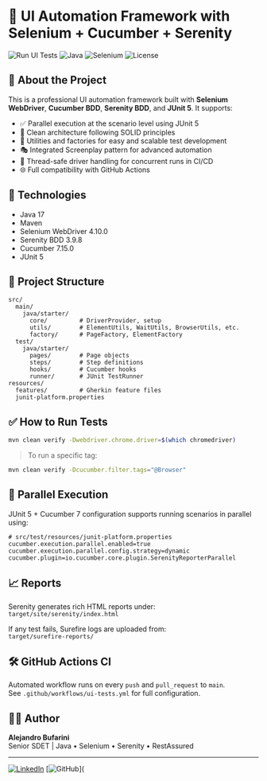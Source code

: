 
# 🧪 UI Automation Framework with Selenium + Cucumber + Serenity

![Run UI Tests](https://github.com/bufaale/automation-web-java-maven/actions/workflows/ui-tests.yml/badge.svg)
![Java](https://img.shields.io/badge/java-17-blue)
![Selenium](https://img.shields.io/badge/Selenium-4.10.0-brightgreen)
![License](https://img.shields.io/badge/license-Apache_2.0-blue.svg)


## 🎯 About the Project

This is a professional UI automation framework built with **Selenium WebDriver**, **Cucumber BDD**, **Serenity BDD**, and **JUnit 5**. It supports:

- ✅ Parallel execution at the scenario level using JUnit 5
- 🧱 Clean architecture following SOLID principles
- 🧪 Utilities and factories for easy and scalable test development
- 🎭 Integrated Screenplay pattern for advanced automation
- 🧵 Thread-safe driver handling for concurrent runs in CI/CD
- 🌐 Full compatibility with GitHub Actions

## 🚀 Technologies

- Java 17
- Maven
- Selenium WebDriver 4.10.0
- Serenity BDD 3.9.8
- Cucumber 7.15.0
- JUnit 5

## 📂 Project Structure

```
src/
  main/
    java/starter/
      core/         # DriverProvider, setup
      utils/        # ElementUtils, WaitUtils, BrowserUtils, etc.
      factory/      # PageFactory, ElementFactory
  test/
    java/starter/
      pages/        # Page objects
      steps/        # Step definitions
      hooks/        # Cucumber hooks
      runner/       # JUnit TestRunner
resources/
  features/         # Gherkin feature files
  junit-platform.properties
```

## ✅ How to Run Tests

```bash
mvn clean verify -Dwebdriver.chrome.driver=$(which chromedriver)
```

> To run a specific tag:

```bash
mvn clean verify -Dcucumber.filter.tags="@Browser"
```

## 🧪 Parallel Execution

JUnit 5 + Cucumber 7 configuration supports running scenarios in parallel using:

```properties
# src/test/resources/junit-platform.properties
cucumber.execution.parallel.enabled=true
cucumber.execution.parallel.config.strategy=dynamic
cucumber.plugin=io.cucumber.core.plugin.SerenityReporterParallel
```

## 📈 Reports

Serenity generates rich HTML reports under:  
`target/site/serenity/index.html`

If any test fails, Surefire logs are uploaded from:  
`target/surefire-reports/`

## 🛠 GitHub Actions CI

Automated workflow runs on every `push` and `pull_request` to `main`.  
See `.github/workflows/ui-tests.yml` for full configuration.

## 👨‍💻 Author

**Alejandro Bufarini**  
Senior SDET | Java • Selenium • Serenity • RestAssured

---
[![LinkedIn](https://img.shields.io/badge/LinkedIn-AlejandroBufarini-blue?style=flat&logo=linkedin)](https://www.linkedin.com/in/alejandrobufarini/)
[![GitHub](https://img.shields.io/badge/GitHub-bufaale-blue?style=flat&logo=github)](

